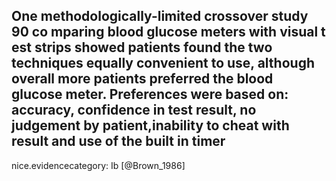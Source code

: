 One methodologically-limited crossover study 90 co mparing blood glucose meters with visual t est strips showed patients found the two techniques equally convenient to use, although overall more patients preferred the blood glucose meter.  Preferences were based on: accuracy, confidence in test result, no judgement by patient,inability to cheat with result and use of the built in timer
---
 nice.evidencecategory: Ib
[@Brown_1986]
